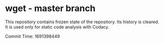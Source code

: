 # wget - master branch

This repository contains frozen state of the repository.
Its history is cleared. It is used only for static code
analysis with Codacy.

Commit Time: 1691398449